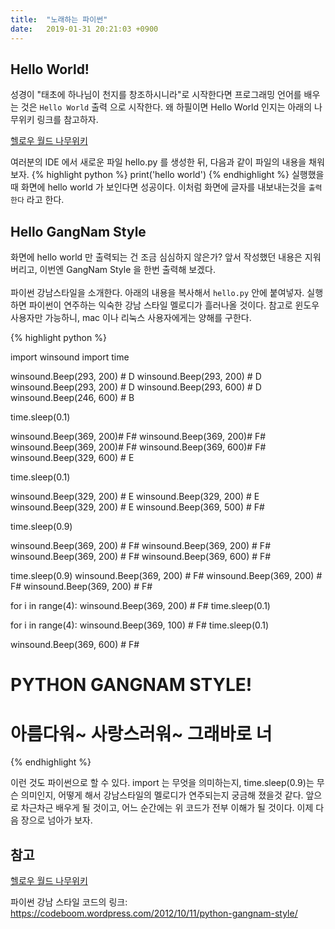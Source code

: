 ```yaml
---
title:  "노래하는 파이썬"
date:   2019-01-31 20:21:03 +0900
---
```



## Hello World!
성경이 "태초에 하나님이 천지를 창조하시니라"로 시작한다면
프로그래밍 언어를 배우는 것은 `Hello World` 출력 으로 시작한다. 
왜 하필이면 Hello World 인지는 아래의 나무위키 링크를 참고하자.

<a target="_blank" href="https://namu.wiki/w/Hello,%20world!">
헬로우 월드 나무위키
</a>


여러분의 IDE 에서 새로운 파일 hello.py 를 생성한 뒤, 
다음과 같이 파일의 내용을 채워보자.
{% highlight python %}
print('hello world')
{% endhighlight %}
실행했을때 화면에 hello world 가 보인다면 성공이다.
이처럼 화면에 글자를 내보내는것을 `출력한다` 라고 한다.

## Hello GangNam Style
화면에 hello world 만 출력되는 건 조금 심심하지 않은가?
앞서 작성했던 내용은 지워버리고, 이번엔 GangNam Style 을 한번 출력해 보겠다.
<br><br>
파이썬 강남스타일을 소개한다.
아래의 내용을 복사해서 `hello.py` 안에 붙여넣자.
실행하면 파이썬이 연주하는 익숙한 강남 스타일 멜로디가 흘러나올 것이다.
참고로 윈도우 사용자만 가능하니, mac 이나 리눅스 사용자에게는 양해를 구한다. 

{% highlight python %}

import winsound
import time

winsound.Beep(293, 200) # D
winsound.Beep(293, 200) # D
winsound.Beep(293, 200) # D
winsound.Beep(293, 600) # D
winsound.Beep(246, 600) # B

time.sleep(0.1)

winsound.Beep(369, 200)# F#
winsound.Beep(369, 200)# F#
winsound.Beep(369, 200)# F#
winsound.Beep(369, 600)# F#
winsound.Beep(329, 600) # E

time.sleep(0.1)

winsound.Beep(329, 200) # E
winsound.Beep(329, 200) # E
winsound.Beep(329, 200) # E
winsound.Beep(369, 500) # F#

time.sleep(0.9)

winsound.Beep(369, 200) # F#
winsound.Beep(369, 200) # F#
winsound.Beep(369, 200) # F#
winsound.Beep(369, 600) # F#

time.sleep(0.9)
winsound.Beep(369, 200) # F#
winsound.Beep(369, 200) # F#
winsound.Beep(369, 200) # F#

for i in range(4):
    winsound.Beep(369, 200) # F#
    time.sleep(0.1)

for i in range(4):
    winsound.Beep(369, 100) # F#
    time.sleep(0.1)

winsound.Beep(369, 600) # F#

# PYTHON GANGNAM STYLE!
# 아름다워~ 사랑스러워~ 그래바로 너
{% endhighlight %}

이런 것도 파이썬으로 할 수 있다.
import 는 무엇을 의미하는지, 
time.sleep(0.9)는 무슨 의미인지, 어떻게 해서
강남스타일의 멜로디가 연주되는지 궁금해 졌을것 같다.
앞으로 차근차근 배우게 될 것이고, 어느 순간에는
위 코드가 전부 이해가 될 것이다. 이제 다음 장으로 넘아가 보자.


## 참고
<a target="_blank" href="https://namu.wiki/w/Hello,%20world!">
헬로우 월드 나무위키
</a>

파이썬 강남 스타일 코드의 링크:
<a target="_blank" href="https://codeboom.wordpress.com/2012/10/11/python-gangnam-style/">
https://codeboom.wordpress.com/2012/10/11/python-gangnam-style/</a>

